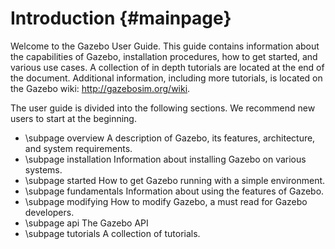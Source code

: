 Introduction {#mainpage}
===================== 

Welcome to the Gazebo User Guide. This guide contains information about the
capabilities of Gazebo, installation procedures, how to get started, and
various use cases. A collection of in depth tutorials are located at the end of the document. Additional information, including more tutorials, is located on the Gazebo wiki: http://gazebosim.org/wiki.

The user guide is divided into the following sections. We recommend new users to start at the beginning.

 - \subpage overview
   A description of Gazebo, its features, architecture, and system requirements.
 - \subpage installation
   Information about installing Gazebo on various systems.
 - \subpage started
   How to get Gazebo running with a simple environment.
 - \subpage fundamentals
   Information about using the features of Gazebo.
 - \subpage modifying
   How to modify Gazebo, a must read for Gazebo developers.
 - \subpage api
   The Gazebo API
 - \subpage tutorials
   A collection of tutorials.
